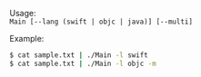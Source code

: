 Usage:  
`Main [--lang (swift | objc | java)] [--multi]`

Example:
```sh
$ cat sample.txt | ./Main -l swift
$ cat sample.txt | ./Main -l objc -m
```
